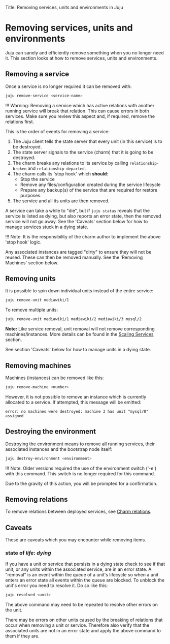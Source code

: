 Title: Removing services, units and environments in Juju


# Removing services, units and environments

Juju can sanely and efficiently remove something when you no longer need it.
This section looks at how to remove services, units and environments.


## Removing a service

Once a service is no longer required it can be removed with:

```bash
juju remove-service <service-name>
```

!!! Warning: Removing a service which has active relations with another
running service will break that relation. This can cause errors in both
services. Make sure you review this aspect and, if required, remove the
relations first.

This is the order of events for removing a service:

1. The Juju client tells the state server that every unit (in this service) is
to be destroyed.
1. The state server signals to the service (charm) that it is going to be
destroyed.
1. The charm breaks any relations to its service by calling `relationship-broken`
and `relationship-departed`.
1. The charm calls its 'stop hook' which **should**:
    - Stop the service
    - Remove any files/configuration created during the service lifecycle
    - Prepare any backup(s) of the service that are required for restore purposes.
1. The service and all its units are then removed.

A service can take a while to "die", but if `juju status` reveals that the
service is listed as dying, but also reports an error state, then the removed
service will not go away. See the 'Caveats' section below for how to manage services
stuck in a dying state.

!!! Note: It is the responsibility of the charm author to implement the above
'stop hook' logic.

Any associated instances are tagged "dirty" to ensure they will not be reused.
These can then be removed manually. See the 'Removing Machines' section below.


## Removing units

It is possible to spin down individual units instead of the entire service:

```bash
juju remove-unit mediawiki/1
```

To remove multiple units:

```bash
juju remove-unit mediawiki/1 mediawiki/2 mediawiki/3 mysql/2
```

**Note:** Like service removal, unit removal will not remove corresponding
machines/instances. More details can be found in the
[Scaling Services](charms-scaling.html) section.

See section 'Caveats' below for how to manage units in a dying state.


## Removing machines

Machines (instances) can be removed like this:

```bash
juju remove-machine <number>
```

However, it is not possible to remove an instance which is currently allocated
to a service. If attempted, this message will be emitted:

```no-highlight
error: no machines were destroyed: machine 3 has unit "mysql/0" assigned
```


## Destroying the environment

Destroying the environment means to remove all running services, their
associated instances and the bootstrap node itself:

```bash
juju destroy-environment <environment>
```

!!! Note: Older versions required the use of the environment switch ('-e') with
this command. This switch is no longer required for this command.

Due to the gravity of this action, you will be prompted for a confirmation.


## Removing relations

To remove relations between deployed services, see
[Charm relations](charms-relations.html#removing).


## Caveats

These are caveats which you may encounter while removing items.

### state of *life: dying*

If you have a unit or service that persists in a dying state check to see if
that unit, or any units within the associated service, are in an error state. A
"removal" is an event within the queue of a unit's lifecycle so when a unit
enters an error state all events within the queue are blocked. To unblock the
unit's error you need to resolve it. Do so like this:

```bash
juju resolved <unit>
```

The above command may need to be repeated to resolve other errors on the unit.

There may be errors on other units caused by the breaking of relations that
occur when removing a unit or service. Therefore also verify that the
associated units are not in an error state and apply the above command to them
if they are.
